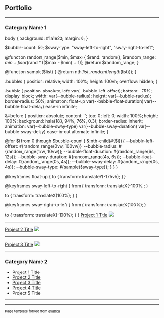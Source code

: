## Portfolio

---

### Category Name 1 

body {
  background: #1a1e23;
  margin: 0;
}

$bubble-count: 50;
$sway-type: "sway-left-to-right", "sway-right-to-left";

@function random_range($min, $max) {
  $rand: random();
  $random_range: $min + floor($rand * (($max - $min) + 1));
  @return $random_range;
}

@function sample($list) {
  @return nth($list, random(length($list)));
}

.bubbles {
  position: relative;
  width: 100%;
  height: 100vh;
  overflow: hidden;
}

.bubble {
  position: absolute;
  left: var(--bubble-left-offset);
  bottom: -75%;
  display: block;
  width: var(--bubble-radius);
  height: var(--bubble-radius);
  border-radius: 50%;
  animation: float-up var(--bubble-float-duration) var(--bubble-float-delay) ease-in infinite;

  &::before {
    position: absolute;
    content: '';
    top: 0;
    left: 0;
    width: 100%;
    height: 100%;
    background: hsla(183, 94%, 76%, 0.3);
    border-radius: inherit;
    animation: var(--bubble-sway-type) var(--bubble-sway-duration) var(--bubble-sway-delay) ease-in-out alternate infinite;
  }

  @for $i from 0 through $bubble-count {
    &:nth-child(#{$i}) {
      --bubble-left-offset: #{random_range(0vw, 100vw)};
      --bubble-radius: #{random_range(1vw, 10vw)};
      --bubble-float-duration: #{random_range(6s, 12s)};
      --bubble-sway-duration: #{random_range(4s, 6s)};
      --bubble-float-delay: #{random_range(0s, 4s)};
      --bubble-sway-delay: #{random_range(0s, 4s)};
      --bubble-sway-type: #{sample($sway-type)};
    }
  }
}

@keyframes float-up {
  to {
    transform: translateY(-175vh);
  }
}

@keyframes sway-left-to-right {
  from {
    transform: translateX(-100%);
  }

  to {
    transform: translateX(100%);
  }
}

@keyframes sway-right-to-left {
  from {
    transform: translateX(100%);
  }

  to {
    transform: translateX(-100%);
  }
}
[Project 1 Title](/sample_page)
<img src="images/dummy_thumbnail.jpg?raw=true"/>

---
[Project 2 Title](/pdf/sample_presentation.pdf)
<img src="images/dummy_thumbnail.jpg?raw=true"/>

---
[Project 3 Title](http://example.com/)
<img src="images/dummy_thumbnail.jpg?raw=true"/>

---

### Category Name 2

- [Project 1 Title](http://example.com/)
- [Project 2 Title](http://example.com/)
- [Project 3 Title](http://example.com/)
- [Project 4 Title](http://example.com/)
- [Project 5 Title](http://example.com/)

---




---
<p style="font-size:11px">Page template forked from <a href="https://github.com/evanca/quick-portfolio">evanca</a></p>
<!-- Remove above link if you don't want to attibute -->
